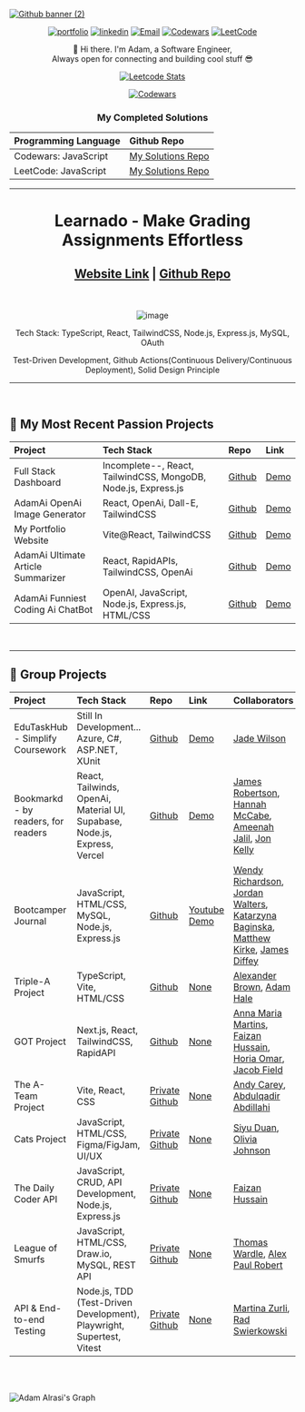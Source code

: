 <!-- Here are some ideas to get you started: 53 -->
<div>
  
[![Github banner (2)](https://github.com/adamalrasi/adamalrasi/assets/147779056/d73539be-50a3-4b20-a823-e24a7a69b1cf)](https://adamalrasi.com)

<div align="center">
  
[![portfolio](https://img.shields.io/badge/my_portfolio-000?style=for-the-badge&logoColor=white)](https://adamalrasi.com/)
[![linkedin](https://img.shields.io/badge/linkedin-0A66C2?style=for-the-badge&logo=linkedin&logoColor=white)](https://www.linkedin.com/in/adamalrasi/)
[![Email](https://img.shields.io/badge/contact@adamalrasi.com-ab8065?style=for-the-badge&logo=none&logoColor=white)]()
[![Codewars](https://img.shields.io/badge/codewars-f05656?style=for-the-badge&logo=codewars&logoColor=white)](https://www.codewars.com/users/adamalrasi)
[![LeetCode](https://img.shields.io/badge/-LeetCode-FE7A16?style=for-the-badge&logo=LeetCode&logoColor=black)](https://www.leetcode.com/adamalrasi)

👋 Hi there. I'm Adam, a Software Engineer,
<br>
Always open for connecting and building cool stuff 😎

[![Leetcode Stats](https://leetcard.jacoblin.cool/adamalrasi)](https://leetcode.com/adamalrasi)

[![Codewars](https://github.r2v.ch/codewars?user=adamalrasi&cache_control=86400&name=true&top_languages=true&stroke=%23b362ff&theme=purple_dark)](https://www.codewars.com/users/adamalrasi)

<h3>My Completed Solutions </h3>

|Programming Language          | Github Repo                                                                               |
|:-----------------------|:-------------------------------------------------|
| Codewars: JavaScript | [My Solutions Repo](https://github.com/adamalrasi/Codewars__Completed-Javascript-Katas)                                        |
| LeetCode: JavaScript | [My Solutions Repo](https://github.com/adamalrasi/LeetCode__Solved-Solutions)                                        |
<!--
<h3>LeetCode: Account Stats </h3>

![LeetCode Adam Alrasi](https://leetcard.jacoblin.cool/adamalrasi?theme=dark)
-->
<hr>
<h1>Learnado - Make Grading Assignments Effortless</h1>
<h2>
    
  [Website Link](https://github.com/adamalrasi) | [Github Repo](https://github.com/adamalrasi)
  </h2>
<br>

![image](https://github.com/adamalrasi/adamalrasi/assets/147779056/2a2381df-1987-42b8-9a09-5efcb528c4fd)

<div>
  <p>Tech Stack: TypeScript, React, TailwindCSS, Node.js, Express.js, MySQL, OAuth</p>
  <p>Test-Driven Development, Github Actions(Continuous Delivery/Continuous Deployment), Solid Design Principle</p>
</div>
</div>
<hr>
<br>

## 📄 My Most Recent Passion Projects
<div align="center"> 
  
|Project                 | Tech Stack                                       | Repo                                                                 | Link                                          |
|:-----------------------|:-------------------------------------------------|:---------------------------------------------------------------------|:----------------------------------------------|
| Full Stack Dashboard | Incomplete--, React, TailwindCSS, MongoDB, Node.js, Express.js       | [Github](https://github.com/adamalrasi/FullStack__React-Dashboard)                                        | [Demo](https://fullstackdashboard.adamalrasi.com/)                  |
| AdamAi OpenAi Image Generator | React, OpenAi, Dall-E, TailwindCSS       | [Github](https://github.com/adamalrasi/AdamAi__OpenAi-Image-Generator)                                        | [Demo](https://adamaiimage.adamalrasi.com/)                  |
| My Portfolio Website   | Vite@React, TailwindCSS                             | [Github](https://github.com/adamalrasi/MyPortfolio)                  | [Demo](https://adamalrasi.com)                |
| AdamAi Ultimate Article Summarizer | React, RapidAPIs, TailwindCSS, OpenAi | [Github](https://github.com/adamalrasi/AdamAi__Ultimate-Article-Summarizer/)                                        | [Demo](https://adamaiarticle.adamalrasi.com)                |
| AdamAi Funniest Coding Ai ChatBot | OpenAI, JavaScript, Node.js, Express.js, HTML/CSS | [Github](https://github.com/adamalrasi/AdamAi__Funniest-Coding-Ai-ChatBot)                                        | [Demo](https://adamai.adamalrasi.com)                |


</div>

<br>
<hr>

## 📄 Group Projects
<div align="center"> 
  
|Project                 | Tech Stack                    | Repo                              |  Link                       |   Collaborators                                              |
|:-----------------------|:------------------------------|:----------------------------------|:------------------------------------|:----------------------------------------------------|
| EduTaskHub - Simplify Coursework  |  Still In Development... Azure, C#, ASP.NET, XUnit   | [Github](https://github.com/adamalrasi/edutaskhub)     | [Demo](https://edutaskhub.azurewebsites.net/)                               | [Jade Wilson](https://github.com/Jade-Codes)                                            |
| Bookmarkd -  by readers, for readers  |  React, Tailwinds, OpenAi, Material UI, Supabase, Node.js, Express, Vercel  | [Github](https://github.com/adamalrasi/bookmarkd)     | [Demo](https://bookmarkd-ruddy.vercel.app/)                               | [James Robertson](https://github.com/JamesAARobertson), [Hannah McCabe](https://github.com/HannahMcCabe31), [Ameenah Jalil](https://github.com/AmeenahJalil), [Jon Kelly](https://github.com/dredwerkz)                                            |
| Bootcamper Journal     |  JavaScript, HTML/CSS, MySQL, Node.js, Express.js | [Github](https://github.com/adamalrasi/Bootcamper-Journal)     | [Youtube Demo](https://youtu.be/Tm1qazjHXms)         | [Wendy Richardson](https://github.com/wendyrich63),  [Jordan Walters](https://github.com/Jordan-Walters-23),  [Katarzyna Baginska](https://github.com/KatBaginska),  [Matthew Kirke](https://github.com/mattkirke),  [James Diffey](https://github.com/jamesdiffeycoding)    |
| Triple-A Project     |  TypeScript, Vite, HTML/CSS | [Github](https://github.com/adamalrasi/Triple-A-Project)     | [None]()         | [Alexander Brown](https://github.com/alexjbrowntech),  [Adam Hale](https://github.com/adamhale-exe)  |
| GOT Project     |  Next.js, React, TailwindCSS, RapidAPI | [Github](https://github.com/adamalrasi/GOT-Project)     | [None]()         | [Anna Maria Martins](https://github.com/Annagram23),  [Faizan Hussain](https://github.com/Faizanh7),  [Horia Omar](https://github.com/horiaomar25),  [Jacob Field](https://github.com/jacobfield)   |
| The A-Team Project      |  Vite, React, CSS | [Private Github](https://github.com/adamalrasi)     | [None]()                               | [Andy Carey](https://github.com/carey-andrew),  [Abdulqadir Abdillahi](https://github.com/Abdulqadir90)                                       | 
| Cats Project      |  JavaScript, HTML/CSS, Figma/FigJam, UI/UX | [Private Github](https://github.com/adamalrasi)     | [None]()                               | [Siyu Duan](https://github.com/siyuduan2023),  [Olivia Johnson](https://github.com/Livi-96)                                       |
| The Daily Coder API      |  JavaScript, CRUD, API Development, Node.js, Express.js | [Private Github](https://github.com/adamalrasi)     | [None]() | [Faizan Hussain](https://github.com/Faizanh7)                                       |
| League of Smurfs      |  JavaScript, HTML/CSS, Draw.io, MySQL, REST API | [Private Github](https://github.com/adamalrasi)     | [None]() | [Thomas Wardle](https://github.com/tWardle6),  [Alex Paul Robert](https://github.com/RobearP)                                       |
| API & End-to-end Testing      |  Node.js, TDD (Test-Driven Development), Playwright, Supertest, Vitest | [Private Github](https://github.com/adamalrasi)     | [None]() | [Martina Zurli](https://github.com/MartiZu),  [Rad Swierkowski](https://github.com/radswar)                                       |
  
</div>

<!--
<a> 
    <a href="https://github.com/adamalrasi"><img alt="Adam Alrasi's Github Stats" src="https://denvercoder1-github-readme-stats.vercel.app/api?username=adamalrasi&show_icons=true&count_private=true&theme=react&border_color=7F3FBF&bg_color=0D1117&title_color=F85D7F&icon_color=F8D866" height="192px" width="49.5%"/></a>
  <a href="https://github.com/adamalrasi"><img alt="Adam Alrasi's Top Languages" src="https://denvercoder1-github-readme-stats.vercel.app/api/top-langs/?username=adamalrasi&langs_count=8&layout=compact&theme=react&border_color=7F3FBF&bg_color=0D1117&title_color=F85D7F&icon_color=F8D866" height="192px" width="49.5%"/></a>
  <br/>
</a> -->


<br>
<br>


![Adam Alrasi's Graph](https://github-readme-activity-graph.vercel.app/graph?username=adamalrasi&custom_title=Adam%20Alrasi's%20GitHub%20Activity%20Graph&bg_color=0D1117&color=7F3FBF&line=7F3FBF&point=7F3FBF&area_color=FFFFFF&title_color=FFFFFF&area=true)

</div>
